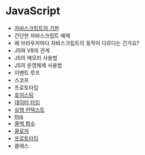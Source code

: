 # JavaScript

- [자바스크립트의 기원](jsHistory.md)
- 간단한 자바스크립트 예제
- 왜 브라우저마다 자바스크립트의 동작이 다르다는 건가요?
- JS와 V8의 관계
- JS의 메모리 사용법
- JS의 운영체제 사용법
- 이벤트 루프
- 스코프
- 프로토타입
- [호이스팅](hoisting.md)
- [데이터 타입](DataType.md)
- [실행 컨텍스트](ExecutionContext.md)
- [this](this.md)
- [콜백 함수](callback.md)
- [클로저](closure.md)
- [프로토타입](prototype.md)
- 클래스
